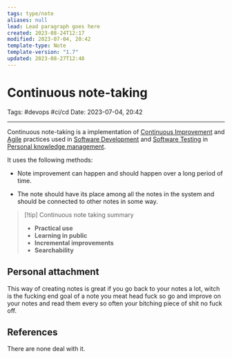 ```yaml
---
tags: type/note
aliases: null
lead: Lead paragraph goes here
created: 2023-08-24T12:17
modified: 2023-07-04, 20:42
template-type: Note
template-version: "1.7"
updated: 2023-08-27T12:48
---
```


# Continuous note-taking 

Tags: #devops #ci/cd
Date: 2023-07-04, 20:42

---
Continuous note-taking is a implementation of [Continuous Improvement](Continuous%20Improvement) and [Agile](Agile) practices used in [Software Development](Software%20Development) and [Software Testing](Software%20Testing) in [Personal knowledge management](Personal%20knowledge%20management.md).

It uses the following methods:

- Note improvement can happen and should happen over a long period of time. 

- The note should have its place among all the notes in the system and should be connected to other notes in some way. 

> [!tip] Continuous note taking summary  
> - **Practical use**
> - **Learning in public** 
> - **Incremental improvements** 
> - **Searchability**

## Personal attachment 

This way of creating notes is great if you go back to your notes a lot, witch is the fucking end goal of a note you meat head fuck so go and improve on your notes and read them every so often your bitching piece of shit no fuck off.

## References

There are none deal with it.
